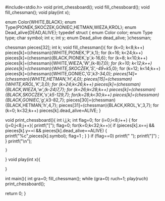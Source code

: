 #include<stdio.h>
void print_chessboard();
void fill_chessboard();
void fill_chessman();
void play(int x);

enum Color{WHITE,BLACK};
enum Type{PIONEK,SKOCZEK,GONIEC,HETMAN,WIEZA,KROL};
enum Dead_alive{DEAD,ALIVE};
typedef struct 
{
	enum Color color;
	enum Type type;
	char symbol;
	int x;
	int y;
	enum Dead_alive dead_alive;
}chessman;

chessman pieces[32];
int k;
void fill_chessman(){
	for  (k=0; k<8;k++)
		pieces[k]=(chessman){WHITE,PIONEK,'P',k,1};
	for  (k=16; k<24;k++)
		pieces[k]=(chessman){BLACK,PIONEK,'p',k-16,6};
	for (k=8; k<10;k++)
		pieces[k]=(chessman){WHITE,WIEZA,'W',(k-8)*7,0};
	for (k=10; k<12;k++)
		pieces[k]=(chessman){WHITE,SKOCZEK,'S',-49+k*5,0};
	for (k=12; k<14;k++)
		pieces[k]=(chessman){WHITE,GONIEC,'G',k*3-34,0};
	pieces[14]=(chessman){WHITE,HETMAN,'H',4,0};
	pieces[15]=(chessman){WHITE,KROL,'K',3,0};
	for (k=24;k<26;k++)
		pieces[k]=(chessman){BLACK,WIEZA,'w',(k-24)*7,7};
	for (k=26;k<28;k++)
		pieces[k]=(chessman){BLACK,SKOCZEK,'s',k*5-129,7};
	for(k=28;k<30;k++)
		pieces[k]=(chessman){BLACK,GONIEC,'g',k*3-82,7};
	pieces[30]=(chessman){BLACK,HETMAN,'h',4,7};
	pieces[31]=(chessman){BLACK,KROL,'k',3,7};
	for (k=0; k<32;k++)
		pieces[k].dead_alive=ALIVE;
}


void print_chessboard(){
	int i,j,k;
	int flag=0;
	for (i=0;i<8;i++)
	{
		for (j=0;j<8;j++){
			printf("[");
			flag=0;
			for(k=0;k<32;k++){
				if (pieces[k].x==j && pieces[k].y==i && pieces[k].dead_alive==ALIVE) {
					printf("%c",pieces[k].symbol);
					flag=1	;
				}
			}
			if (flag==0)
				printf(" ");
			printf("]")	;
		}
		printf("\n");

	}
}
void play(int x){
	
}

int main(){
	int gra=0;
	fill_chessman();
	while (gra=0)
	ruch=1;
	play(ruch)
	print_chessboard();

return 0;
}
